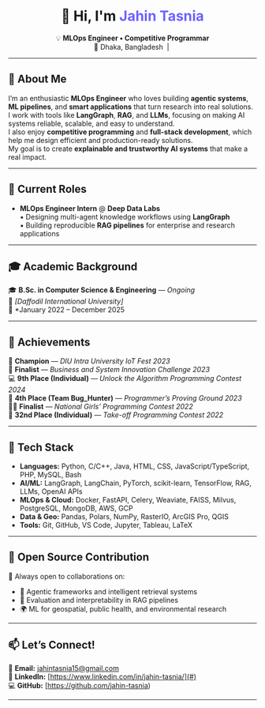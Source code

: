 <h1 align="center">👋 Hi, I'm <span style="color:#6C63FF;">Jahin Tasnia</span></h1>

<p align="center">
  💡 <b>MLOps Engineer • Competitive Programmar </b><br>
  📍 Dhaka, Bangladesh &nbsp;|&nbsp; 
</p>

---

## 🧠 About Me

I’m an enthusiastic **MLOps Engineer** who loves building **agentic systems**, **ML pipelines**, and **smart applications** that turn research into real solutions.  
I work with tools like **LangGraph**, **RAG**, and **LLMs**, focusing on making AI systems reliable, scalable, and easy to understand.  
I also enjoy **competitive programming** and **full-stack development**, which help me design efficient and production-ready solutions.  
My goal is to create **explainable and trustworthy AI systems** that make a real impact.

---

## 💼 Current Roles

- **MLOps Engineer Intern** @ **Deep Data Labs**  
  ▪️ Designing multi-agent knowledge workflows using **LangGraph**  
  ▪️ Building reproducible **RAG pipelines** for enterprise and research applications

---

## 🎓 Academic Background

🎓 **B.Sc. in Computer Science & Engineering** — *Ongoing*  
🏫 *[Daffodil International University]*  
📅 *January 2022 – December 2025 

---

## 🏅 Achievements

🥇 **Champion** — *DIU Intra University IoT Fest 2023*  
🤖 **Finalist** — *Business and System Innovation Challenge 2023*  
💻 **9th Place (Individual)** — *Unlock the Algorithm Programming Contest 2024*  
🧩 **4th Place (Team Bug_Hunter)** — *Programmer’s Proving Ground 2023*  
👩‍💻 **Finalist** — *National Girls’ Programming Contest 2022*  
🚀 **32nd Place (Individual)** — *Take-off Programming Contest 2022*

---

## 🧰 Tech Stack

- **Languages:** Python, C/C++, Java, HTML, CSS, JavaScript/TypeScript, PHP, MySQL, Bash  
- **AI/ML:** LangGraph, LangChain, PyTorch, scikit-learn, TensorFlow, RAG, LLMs, OpenAI APIs  
- **MLOps & Cloud:** Docker, FastAPI, Celery, Weaviate, FAISS, Milvus, PostgreSQL, MongoDB, AWS, GCP  
- **Data & Geo:** Pandas, Polars, NumPy, RasterIO, ArcGIS Pro, QGIS  
- **Tools:** Git, GitHub, VS Code, Jupyter, Tableau, LaTeX

---

## 🤝 Open Source Contribution

💬 Always open to collaborations on:  
- 🧩 Agentic frameworks and intelligent retrieval systems  
- 🧠 Evaluation and interpretability in RAG pipelines  
- 🌍 ML for geospatial, public health, and environmental research  

---

## 📫 Let’s Connect!

📧 **Email:** [jahintasnia15@gmail.com](mailto:jahintasnia15@gmail.com)  
💼 **LinkedIn:** [https://www.linkedin.com/in/jahin-tasnia/](#)  
💻 **GitHub:** [https://github.com/jahin-tasnia)  

---
